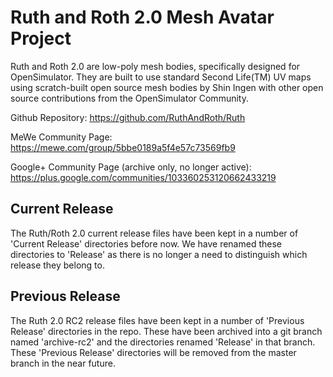 # Ruth and Roth 2.0 Mesh Avatar Project

Ruth and Roth 2.0 are low-poly mesh bodies, specifically designed for OpenSimulator. They are built to use standard Second Life(TM) UV maps using scratch-built open source mesh bodies by Shin Ingen with other open source contributions from the OpenSimulator Community.

Github Repository:
https://github.com/RuthAndRoth/Ruth

MeWe Community Page:
https://mewe.com/group/5bbe0189a5f4e57c73569fb9

Google+ Community Page (archive only, no longer active):
https://plus.google.com/communities/103360253120662433219

## Current Release

The Ruth/Roth 2.0 current release files have been kept in a number of
'Current Release' directories before now.  We have renamed these
directories to 'Release' as there is no longer a need to distinguish which
release they belong to.

## Previous Release

The Ruth 2.0 RC2 release files have been kept in a number of 'Previous Release'
directories in the repo.  These have been archived into a git branch named
'archive-rc2' and the directories renamed 'Release' in that branch.  These
'Previous Release' directories will be removed from the master branch in the
near future.
